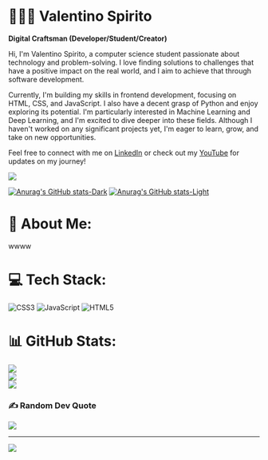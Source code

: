 # 👨🏻‍💻 Valentino Spirito
**Digital Craftsman (Developer/Student/Creator)**

Hi, I'm Valentino Spirito, a computer science student passionate about technology and problem-solving. I love finding solutions to challenges that have a positive impact on the real world, and I aim to achieve that through software development.

Currently, I'm building my skills in frontend development, focusing on HTML, CSS, and JavaScript. I also have a decent grasp of Python and enjoy exploring its potential. I'm particularly interested in Machine Learning and Deep Learning, and I'm excited to dive deeper into these fields. Although I haven't worked on any significant projects yet, I'm eager to learn, grow, and take on new opportunities.

Feel free to connect with me on <a href="https://www.linkedin.com/in/valentino-spirito-353867329" target="_blank">LinkedIn</a> or check out my <a href="https://www.youtube.com/channel/UCrlHHn4fnUSP5r5g22HFhnQ" target="_blank">YouTube</a> for updates on my journey!

![](https://leetcard.jacoblin.cool/soleneve?ext=heatmap)


[![Anurag's GitHub stats-Dark](https://github-readme-stats.vercel.app/api?username=SoleNeve&show_icons=true&theme=dark#gh-dark-mode-only)](https://github.com/anuraghazra/github-readme-stats#gh-dark-mode-only)
[![Anurag's GitHub stats-Light](https://github-readme-stats.vercel.app/api?username=SoleNeve&show_icons=true&theme=default#gh-light-mode-only)](https://github.com/anuraghazra/github-readme-stats#gh-light-mode-only)




# 💫 About Me:
wwww


# 💻 Tech Stack:
![CSS3](https://img.shields.io/badge/css3-%231572B6.svg?style=for-the-badge&logo=css3&logoColor=white) ![JavaScript](https://img.shields.io/badge/javascript-%23323330.svg?style=for-the-badge&logo=javascript&logoColor=%23F7DF1E) ![HTML5](https://img.shields.io/badge/html5-%23E34F26.svg?style=for-the-badge&logo=html5&logoColor=white)
# 📊 GitHub Stats:
![](https://github-readme-stats.vercel.app/api?username=SoleNeve&theme=dark&hide_border=false&include_all_commits=false&count_private=false)<br/>
![](https://github-readme-streak-stats.herokuapp.com/?user=SoleNeve&theme=dark&hide_border=false)<br/>
![](https://github-readme-stats.vercel.app/api/top-langs/?username=SoleNeve&theme=dark&hide_border=false&include_all_commits=false&count_private=false&layout=compact)



### ✍️ Random Dev Quote
![](https://quotes-github-readme.vercel.app/api?type=horizontal&theme=radical)

---
[![](https://visitcount.itsvg.in/api?id=SoleNeve&icon=0&color=8)](https://visitcount.itsvg.in)

<!-- Proudly created with GPRM ( https://gprm.itsvg.in ) -->

<!--
**SoleNeve/soleneve** is a ✨ _special_ ✨ repository because its `README.md` (this file) appears on your GitHub profile.

Here are some ideas to get you started:

- 🔭 I’m currently working on ...
- 🌱 I’m currently learning ...
- 👯 I’m looking to collaborate on ...
- 🤔 I’m looking for help with ...
- 💬 Ask me about ...
- 📫 How to reach me: ...
- 😄 Pronouns: ...
- ⚡ Fun fact: ...
-->
